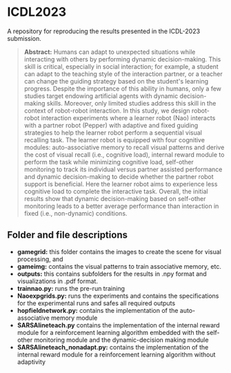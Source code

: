 # ICDL2023
A repository for reproducing the results presented in the ICDL-2023 submission.

> **Abstract:**  Humans can adapt to unexpected situations while interacting with others by performing dynamic decision-making. This skill is critical, especially in social interaction; for example, a student can adapt to the teaching style of the interaction partner, or a teacher can change the guiding strategy based on the student's learning progress. Despite the importance of this ability in humans, only a few studies target endowing artificial agents with dynamic decision-making skills. Moreover, only limited studies address this skill in the context of robot-robot interaction. In this study, we design robot-robot interaction experiments where a learner robot (Nao) interacts with a partner robot (Pepper) with adaptive and fixed guiding strategies to help the learner robot perform a sequential visual recalling task. The learner robot is equipped with four cognitive modules: auto-associative memory to recall visual patterns and derive the cost of visual recall (i.e., cognitive load), internal reward module to perform the task while minimizing cognitive load, self-other monitoring to track its individual versus partner assisted performance and dynamic decision-making to decide whether the partner robot support is beneficial. Here the learner robot aims to experience less cognitive load to complete the interactive task. Overall, the initial results show that dynamic decision-making based on self-other monitoring leads to a better average performance than interaction in fixed (i.e., non-dynamic) conditions.

## Folder and file descriptions
+ **gamegrid:** this folder contains the images to create the scene for visual processing, and
+ **gameimg:** contains the visual patterns to train associative memory, etc.   
+ **outputs:** this contains subfolders for the results in .npy format and visualizations in .pdf format.
+ **trainnao.py:** runs the pre-run training
+ **Naoexpgrids.py:** runs the experiments and contains the specifications for the experimental runs and safes all required outputs
+ **hopfieldnetwork.py:** contains the implementation of the auto-associative memory module
+ **SARSAlineteach.py** contains the implementation of the internal reward module for a reinforcement learning algorithm embedded with the self-other monitoring module and the dynamic-decision making module
+ **SARSAlineteach_nonadapt.py:** contains the implementation of the internal reward module for a reinforcement learning algorithm without adaptivity
